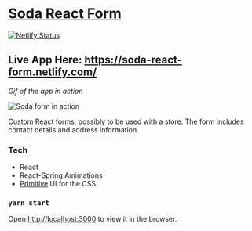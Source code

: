 # [Soda React Form](https://soda-react-form.netlify.com/)

[![Netlify Status](https://api.netlify.com/api/v1/badges/d54cccce-615e-4320-a348-9b3c00d35561/deploy-status)](https://app.netlify.com/sites/soda-react-form/deploys)

## Live App Here: <https://soda-react-form.netlify.com/>

*Gif of the app in action*

![Soda form in action](https://media.giphy.com/media/dBfkGuhIUeK59h2HlM/giphy.gif)

Custom React forms, possibly to be used with a store. The form includes contact details and address information.

### Tech

- React
- React-Spring Amimations
- [Primitive](https://taniarascia.github.io/primitive/) UI for the CSS 

### `yarn start`

Open [http://localhost:3000](http://localhost:3000) to view it in the browser.
